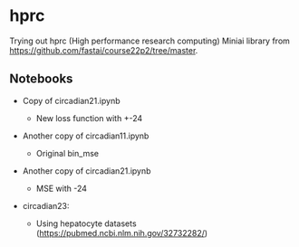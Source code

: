 # hprc
Trying out hprc (High performance research computing)
Miniai library from https://github.com/fastai/course22p2/tree/master.

## Notebooks

- Copy of circadian21.ipynb
  - New loss function with +-24

- Another copy of circadian11.ipynb
  - Original bin_mse

- Another copy of circadian21.ipynb
  - MSE with -24

- circadian23: 
  - Using hepatocyte datasets (https://pubmed.ncbi.nlm.nih.gov/32732282/)

